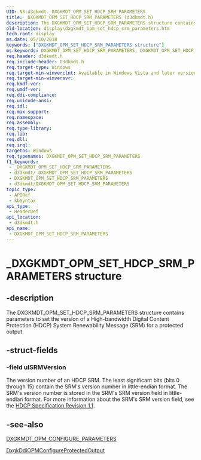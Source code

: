 ```yaml
---
UID: NS:d3dkmdt._DXGKMDT_OPM_SET_HDCP_SRM_PARAMETERS
title: _DXGKMDT_OPM_SET_HDCP_SRM_PARAMETERS (d3dkmdt.h)
description: The DXGKMDT_OPM_SET_HDCP_SRM_PARAMETERS structure contains parameters to set the version of a High-bandwidth Digital Content Protection (HDCP) System Renewability Message (SRM) for a protected output.
old-location: display\dxgkmdt_opm_set_hdcp_srm_parameters.htm
tech.root: display
ms.date: 05/10/2018
keywords: ["DXGKMDT_OPM_SET_HDCP_SRM_PARAMETERS structure"]
ms.keywords: DXGKMDT_OPM_SET_HDCP_SRM_PARAMETERS, DXGKMDT_OPM_SET_HDCP_SRM_PARAMETERS structure [Display Devices], DmStructs_6e80579a-8a17-47c0-b877-1e7712de2f04.xml, _DXGKMDT_OPM_SET_HDCP_SRM_PARAMETERS, d3dkmdt/DXGKMDT_OPM_SET_HDCP_SRM_PARAMETERS, display.dxgkmdt_opm_set_hdcp_srm_parameters
req.header: d3dkmdt.h
req.include-header: D3dkmdt.h
req.target-type: Windows
req.target-min-winverclnt: Available in Windows Vista and later versions of the Windows operating systems.
req.target-min-winversvr: 
req.kmdf-ver: 
req.umdf-ver: 
req.ddi-compliance: 
req.unicode-ansi: 
req.idl: 
req.max-support: 
req.namespace: 
req.assembly: 
req.type-library: 
req.lib: 
req.dll: 
req.irql: 
targetos: Windows
req.typenames: DXGKMDT_OPM_SET_HDCP_SRM_PARAMETERS
f1_keywords:
 - _DXGKMDT_OPM_SET_HDCP_SRM_PARAMETERS
 - d3dkmdt/_DXGKMDT_OPM_SET_HDCP_SRM_PARAMETERS
 - DXGKMDT_OPM_SET_HDCP_SRM_PARAMETERS
 - d3dkmdt/DXGKMDT_OPM_SET_HDCP_SRM_PARAMETERS
topic_type:
 - APIRef
 - kbSyntax
api_type:
 - HeaderDef
api_location:
 - d3dkmdt.h
api_name:
 - DXGKMDT_OPM_SET_HDCP_SRM_PARAMETERS
---
```


# _DXGKMDT_OPM_SET_HDCP_SRM_PARAMETERS structure


## -description

The DXGKMDT_OPM_SET_HDCP_SRM_PARAMETERS structure contains parameters to set the version of a High-bandwidth Digital Content Protection (HDCP) System Renewability Message (SRM) for a protected output.

## -struct-fields

### -field ulSRMVersion

The version number of an HDCP SRM. The least significant bits (bits 0 through 15) contain the SRM's version number in little-endian format. The SRM's version number is stored in the SRM's SRM version field in little-endian format. For more information about the SRM's SRM version field, see the <a href="https://go.microsoft.com/fwlink/p/?linkid=38728">HDCP Specification Revision 1.1</a>.

## -see-also

<a href="/windows-hardware/drivers/ddi/d3dkmdt/ns-d3dkmdt-_dxgkmdt_opm_configure_parameters">DXGKMDT_OPM_CONFIGURE_PARAMETERS</a>



<a href="/windows-hardware/drivers/ddi/dispmprt/nc-dispmprt-dxgkddi_opm_configure_protected_output">DxgkDdiOPMConfigureProtectedOutput</a>
